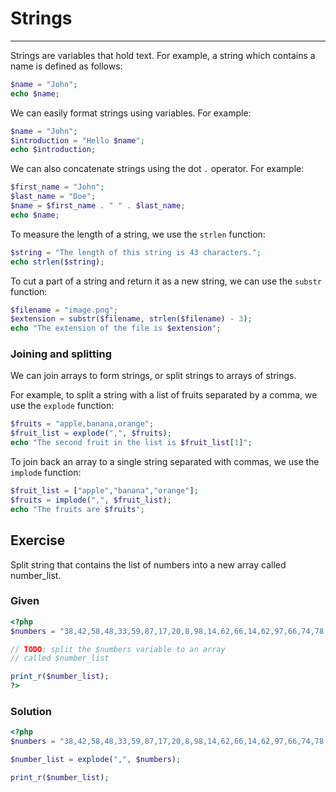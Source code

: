 # Strings

---

Strings are variables that hold text. For example, a string which contains a name is defined as follows:

```php
$name = "John";
echo $name;
```

We can easily format strings using variables. For example:

```php
$name = "John";
$introduction = "Hello $name";
echo $introduction;
```

We can also concatenate strings using the dot `.` operator. For example:

```php
$first_name = "John";
$last_name = "Doe";
$name = $first_name . " " . $last_name;
echo $name;
```

To measure the length of a string, we use the `strlen` function:

```php
$string = "The length of this string is 43 characters.";
echo strlen($string);
```

To cut a part of a string and return it as a new string, we can use the `substr` function:

```php
$filename = "image.png";
$extension = substr($filename, strlen($filename) - 3);
echo "The extension of the file is $extension";
```

### Joining and splitting

We can join arrays to form strings, or split strings to arrays of strings.

For example, to split a string with a list of fruits separated by a comma, we use the `explode` function:

```php
$fruits = "apple,banana,orange";
$fruit_list = explode(",", $fruits);
echo "The second fruit in the list is $fruit_list[1]";
```

To join back an array to a single string separated with commas, we use the `implode` function:

```php
$fruit_list = ["apple","banana","orange"];
$fruits = implode(",", $fruit_list);
echo "The fruits are $fruits";
```

## Exercise

Split string that contains the list of numbers into a new array called number_list.

### Given

```php
<?php
$numbers = "38,42,58,48,33,59,87,17,20,8,98,14,62,66,14,62,97,66,74,78,66,2,79,29,72,6,3,71,46,68,48,4,12,52,66,48,14,39,63,69,81,61,21,77,10,44,39,82,19,77,100,98,53,95,30,17,30,96,68,47,81,52,82,11,13,83,10,14,49,96,27,73,42,76,71,15,81,36,77,38,17,2,29,100,26,86,22,18,38,64,82,51,39,7,88,53,82,30,98,86";

// TODO: split the $numbers variable to an array
// called $number_list

print_r($number_list);
?>
```

### Solution

```php
<?php
$numbers = "38,42,58,48,33,59,87,17,20,8,98,14,62,66,14,62,97,66,74,78,66,2,79,29,72,6,3,71,46,68,48,4,12,52,66,48,14,39,63,69,81,61,21,77,10,44,39,82,19,77,100,98,53,95,30,17,30,96,68,47,81,52,82,11,13,83,10,14,49,96,27,73,42,76,71,15,81,36,77,38,17,2,29,100,26,86,22,18,38,64,82,51,39,7,88,53,82,30,98,86";

$number_list = explode(",", $numbers);

print_r($number_list);
```

